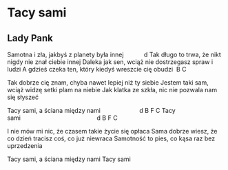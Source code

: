 # Tacy sami
## Lady Pank


Samotna i zła, jakbyś z planety była innej            d
Tak długo to trwa, że nikt nigdy nie znał ciebie innej
Daleka jak sen, wciąż nie dostrzegasz spraw i ludzi
A gdzieś czeka ten, który kiedyś wreszcie cię obudzi  B C

Tak dobrze cię znam, chyba nawet lepiej niż ty siebie
Jestem taki sam, wciąż widzę setki plam na niebie
Jak klatka ze szkła, nic nie pozwala nam się słyszeć

Tacy sami, a ściana między nami                       d B F C
Tacy sami                                             d B F C

I nie mów mi nic, że czasem takie życie się opłaca
Sama dobrze wiesz, że co dzień tracisz coś, co już niewraca
Samotność to pies, co kąsa raz bez uprzedzenia

Tacy sami, a ściana między nami
Tacy sami


